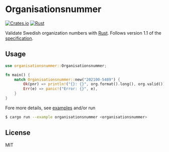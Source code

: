 # Organisationsnummer

[![Crates.io](https://img.shields.io/crates/v/organisationsnummer.svg)](https://crates.io/crates/organisationsnummer)
[![Rust](https://github.com/organisationsnummer/rust/actions/workflows/rust.yml/badge.svg)](https://github.com/organisationsnummer/rust/actions/workflows/rust.yml)

Validate Swedish organization numbers with [Rust](https://www.rust-lang.org/). Follows version 1.1 of the [specification](https://github.com/organisationsnummer/meta#package-specification-v11).

## Usage

```rust
use organisationsnummer::Organisationsnummer;

fn main() {
    match Organisationsnummer::new("202100-5489") {
        Ok(pnr) => println!("{}: {}", org.format().long(), org.valid()),
        Err(e) => panic!("Error: {}", e),
    }
}
```

Fore more details, see [examples](examples) and/or run

```sh
$ cargo run --example organisationsnummer <organisationsnummer>
```

## License

MIT
